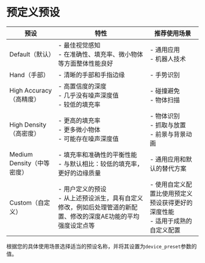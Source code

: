 # 预定义预设

| 预设 | 特性 | 推荐使用场景 |
| -------------- | ------------------------------------------------------------------------------------------------------------------------------------------------------------------------------------------------------------------ | ------------------------------------------------------------------------------------------------------------------------------------------------------------------ |
| Default（默认） | - 最佳视觉感知<br>- 在准确性、填充率、微小物体等方面整体性能良好 | - 通用应用<br>- 机器人技术 |
| Hand（手部） | - 清晰的手部和手指边缘 | - 手势识别 |
| High Accuracy（高精度） | - 高置信度的深度<br>- 几乎没有噪声深度值<br>- 较低的填充率 | - 碰撞避免<br>- 物体扫描 |
| High Density（高密度） | - 更高的填充率<br>- 更多微小物体<br>- 可能存在噪声深度值 | - 物体识别<br>- 抓取与放置<br>- 前景与背景动画 |
| Medium Density（中等密度） | - 填充率和准确性的平衡性能<br>- 与默认相比：较低的填充率，更好的边缘质量 | - 通用应用和默认的替代方案 |
| Custom（自定义） | - 用户定义的预设<br>- 从上述预设派生，具有自定义修改，例如后处理管道的新配置、修改的深度AE功能的平均强度设定点等 | - 使用自定义配置比使用预定义预设获得更好的深度性能<br>- 适用于成熟的自定义配置 |

根据您的具体使用场景选择适当的预设名称，并将其设置为`device_preset`参数的值。


